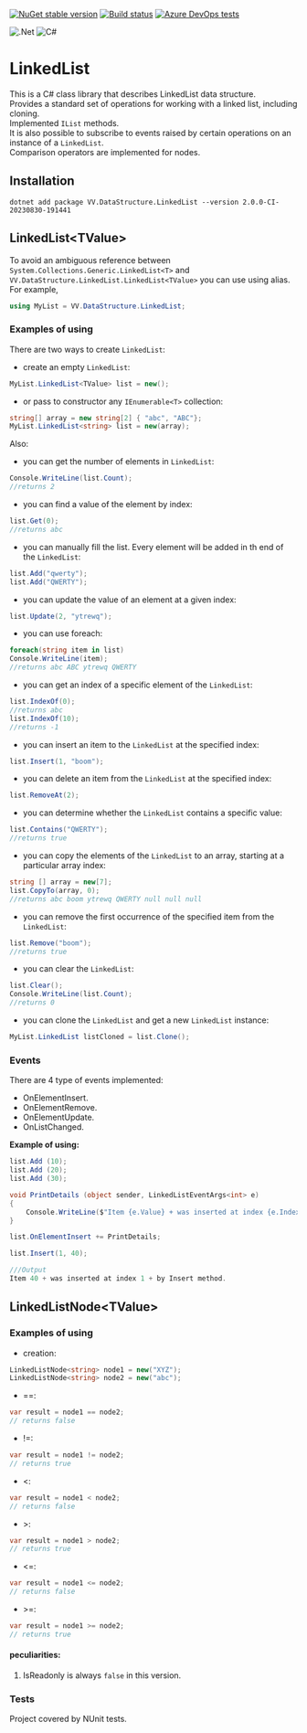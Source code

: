 [![NuGet stable version](https://badgen.net/nuget/v/VV.DataStructure.LinkedList)](https://www.nuget.org/packages/VV.DataStructure.LinkedList)
[![Build status](https://dev.azure.com/rustyvik/DataStructures.LinkedList/_apis/build/status/linkedlist.build)](https://dev.azure.com/rustyvik/DataStructures.LinkedList/_build/latest?definitionId=17)
[![Azure DevOps tests](https://img.shields.io/azure-devops/build/rustyvik/DataStructures.LinkedList/18)](https://dev.azure.com/rustyvik/DataStructures.LinkedList/_build?definitionId=18&branchName=develop)

![.Net](https://img.shields.io/badge/.NET-5C2D91?style=style-flat&logo=.net&logoColor=white)
![C#](https://img.shields.io/badge/c%23-%23239120.svg?style=style-flat&logo=c-sharp&logoColor=white)


# LinkedList
This is a C# class library that describes LinkedList data structure.</br>
Provides a standard set of operations for working with a linked list, including cloning.</br>
Implemented `IList` methods.</br>
It is also possible to subscribe to events raised by certain operations on an instance of a `LinkedList`.</br>
Comparison operators are implemented for nodes.

## Installation

	dotnet add package VV.DataStructure.LinkedList --version 2.0.0-CI-20230830-191441
    

## LinkedList&lt;TValue>

To avoid an ambiguous reference between `System.Collections.Generic.LinkedList<T>` and `VV.DataStructure.LinkedList.LinkedList<TValue>` you can use using alias.
For example, 
```csharp
using MyList = VV.DataStructure.LinkedList;
```


### Examples of using
There are two ways to create `LinkedList`:</br>

- create an empty `LinkedList`:</br>
```csharp
MyList.LinkedList<TValue> list = new();
```

- or pass to constructor any `IEnumerable<T>` collection:</br>
```csharp
string[] array = new string[2] { "abc", "ABC"};
MyList.LinkedList<string> list = new(array);
```

Also:

- you can get the number of elements in `LinkedList`:</br>
```csharp
Console.WriteLine(list.Count);
//returns 2
```
- you can find a value of the element by index:</br>
```csharp
list.Get(0);
//returns abc
```
- you can manually fill the list. Every element will be added in th end of the `LinkedList`:</br>
```csharp
list.Add("qwerty");
list.Add("QWERTY");
```
- you can update the value of an element at a given index:</br>
```csharp
list.Update(2, "ytrewq"); 
```
- you can use foreach:</br>
```csharp
foreach(string item in list)
Console.WriteLine(item);
//returns abc ABC ytrewq QWERTY
```
- you can get an index of a specific element of the `LinkedList`:</br>
```csharp
list.IndexOf(0);
//returns abc
list.IndexOf(10);
//returns -1
```
- you can insert an item to the `LinkedList` at the specified index:</br>
```csharp
list.Insert(1, "boom");
```
- you can delete an item from the `LinkedList` at the specified index:</br>
```csharp
list.RemoveAt(2);
```
- you can determine whether the `LinkedList` contains a specific value:</br>
```csharp
list.Contains("QWERTY");
//returns true
```
- you can сopy the elements of the `LinkedList` to an array, starting at a particular array index:</br>
```csharp
string [] array = new[7];
list.CopyTo(array, 0);
//returns abc boom ytrewq QWERTY null null null
```
- you can remove the first occurrence of the specified item from the `LinkedList`:</br>
```csharp
list.Remove("boom");
//returns true
```
- you can clear the `LinkedList`:</br>
```csharp
list.Clear();
Console.WriteLine(list.Count);
//returns 0
```
- you can clone the `LinkedList` and get a new `LinkedList` instance:</br>
```csharp
MyList.LinkedList listCloned = list.Clone();
```

### Events

There are 4 type of events implemented:
- OnElementInsert.
- OnElementRemove.
- OnElementUpdate.
- OnListChanged.

**Example of using:**
```csharp
list.Add (10);
list.Add (20);
list.Add (30);

void PrintDetails (object sender, LinkedListEventArgs<int> e)
{
    Console.WriteLine($"Item {e.Value} + was inserted at index {e.Index} + by {e.TriggerMethod} method.");
}

list.OnElementInsert += PrintDetails;

list.Insert(1, 40);

///Output
Item 40 + was inserted at index 1 + by Insert method.
```

## LinkedListNode&lt;TValue>
### Examples of using

- creation:</br>
```csharp
LinkedListNode<string> node1 = new("XYZ");
LinkedListNode<string> node2 = new("abc");
```
- ==:</br>
```csharp
var result = node1 == node2;
// returns false
```
- !=:</br>
```csharp
var result = node1 != node2;
// returns true
```
- <:</br>
```csharp
var result = node1 < node2;
// returns false
```
- \>:</br>
```csharp
var result = node1 > node2;
// returns true
```
- <=:</br>
```csharp
var result = node1 <= node2;
// returns false
```
- \>=:</br>
```csharp
var result = node1 >= node2;
// returns true
```

#### peculiarities:
1. IsReadonly is always `false` in this version.</br>

### Tests
Project covered by NUnit tests.
